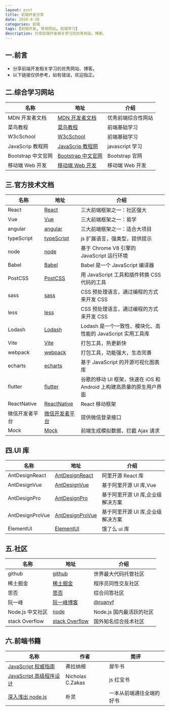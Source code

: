 ```yaml
---
layout: post
title: 前端开发分享
date: 2020-9-30
categories: 前端
tags: [前端开发, 常用网站, 前端学习]
description: 分享前端开发相关学习的优秀网站、博客。
---
```


## 一.前言

- 分享前端开发相关学习的优秀网站、博客。
- 以下链接仅供参考，如有错误，欢迎指正。

## 二.综合学习网站

| 名称               | 地址                                                   | 介绍               |
| ------------------ | ------------------------------------------------------ | ------------------ |
| MDN 开发者文档     | [MDN 开发者文档](https://developer.mozilla.org/zh-CN/) | 优秀前端综合性网站 |
| 菜鸟教程           | [菜鸟教程](https://www.runoob.com/)                    | 前端基础学习       |
| W3cSchool          | [W3cSchool](http://www.w3school.com.cn/)               | 前端基础学习       |
| JavaScrip 教程网   | [JavaScrip 教程网](https://zh.javascript.info/)        | javascript 学习    |
| Bootstrap 中文官网 | [Bootstrap 中文官网](https://www.bootcss.com/)         | Bootstrap 官网     |
| 移动端 Web 开发    | [移动端 Web 开发](https://mobiledevweekly.com/)        | 移动端 Web 开发    |

## 三.官方技术文档

| 名称           | 地址                                                | 介绍                                                                 |
| -------------- | --------------------------------------------------- | -------------------------------------------------------------------- |
| React          | [React](https://reactjs.org/)                       | 三大前端框架之一：社区强大                                           |
| Vue            | [Vue](https://cn.vuejs.org/)                        | 三大前端框架之一：易学                                               |
| angular        | [angular](https://angular.cn/)                      | 三大前端框架之一：适合大项目                                         |
| typeScript     | [typeScript](https://www.tslang.cn/)                | js 扩展语言，强类型，提供提示                                        |
| node           | [node](http://nodejs.cn/)                           | 基于 Chrome V8 引擎的 JavaScript 运行环境                            |
| Babel          | [Babel](https://www.babeljs.cn/)                    | Babel 是一个 JavaScript 编译器                                       |
| PostCSS        | [PostCSS](https://www.postcss.com.cn/)              | 用 JavaScript 工具和插件转换 CSS 代码的工具                          |
| sass           | [sass ](https://sass-lang.com/)                     | CSS 预处理语言，通过编程的方式来开发 CSS                             |
| less           | [less](https://less.bootcss.com/)                   | CSS 预处理语言，通过编程的方式来开发 CSS                             |
| Lodash         | [Lodash](https://www.lodashjs.com/)                 | Lodash 是一个一致性、模块化、高性能的 JavaScript 实用工具库          |
| Vite           | [Vite](https://vitejs.cn/)                          | 打包工具，热更新快                                                   |
| webpack        | [webpack](https://webpack.docschina.org/)           | 打包工具，功能强大，生态完善                                         |
| echarts        | [echarts](https://echarts.apache.org/zh/index.html) | 基于 JavaScript 的开源可视化图表库                                   |
| flutter        | [flutter](https://flutterchina.club/)               | 谷歌的移动 UI 框架，快速在 iOS 和 Android 上构建高质量的原生用户界面 |
| ReactNative    | [ReactNative](https://www.react-native.cn/)         | React 移动框架                                                       |
| 微信开发者平台 | [微信开发者平台](https://open.weixin.qq.com/)       | 提供微信登录接口                                                     |
| Mock           | [Mock](http://mockjs.com/)                          | 前端生成模拟数据，拦截 Ajax 请求                                     |

## 四.UI 库

| 名称            | 地址                                                          | 介绍                              |
| --------------- | ------------------------------------------------------------- | --------------------------------- |
| AntDesignReact  | [AntDesignReact ](https://ant.design/docs/react/introduce-cn) | 阿里开源 React 库                 |
| AntDesignVue    | [AntDesignVue ](https://www.antdv.com/docs/vue/introduce-cn/) | 基于阿里开源 UI 库,Vue            |
| AntDesignPro    | [AntDesignPro ](https://pro.ant.design/zh-CN/docs/overview/)  | 基于阿里开源 UI 库,企业级解决方案 |
| AntDesignProVue | [AntDesignProVue ](https://pro.antdv.com/)                    | 基于阿里开源 UI 库,企业级解决方案 |
| ElementUI       | [ElementUI ](https://element.eleme.cn/#/zh-CN)                | 饿了么 ui 库                      |

## 五.社区

| 名称             | 地址                                          | 介绍                                 |
| ---------------- | --------------------------------------------- | ------------------------------------ |
| github           | [github](https://github.com/)                 | 世界最大代码托管社区                 |
| 稀土掘金         | [稀土掘金](https://juejin.im/)                | 程序员同性交友社区                   |
| 思否             | [思否](http://segmentfault.com/)              | 综合问答社区                         |
| 阮一峰           | [阮一峰博客](http://www.ruanyifeng.com/blog/) | [@ruanyf](https://github.com/ruanyf) |
| Node.js 中文社区 | [node](http://cnodejs.org/)                   | Node.js 国内最活跃的社区             |
| stack Overflow   | [stack Overflow](https://stackoverflow.com/)  | 国外知名综合技术社区                 |

## 六.前端书籍

| 名称                                                               | 作者             | 简评                     |
| ------------------------------------------------------------------ | ---------------- | ------------------------ |
| [JavaScript 权威指南](http://book.douban.com/subject/2228378/)     | 弗拉纳根         | 犀牛书                   |
| [JavaScript 高级程序设计](http://book.douban.com/subject/3590768/) | Nicholas C.Zakas | js 红宝书                |
| [深入浅出 node.js](http://book.douban.com/subject/25768396/)       | 朴灵             | 一本从前端通往全端的好书 |
